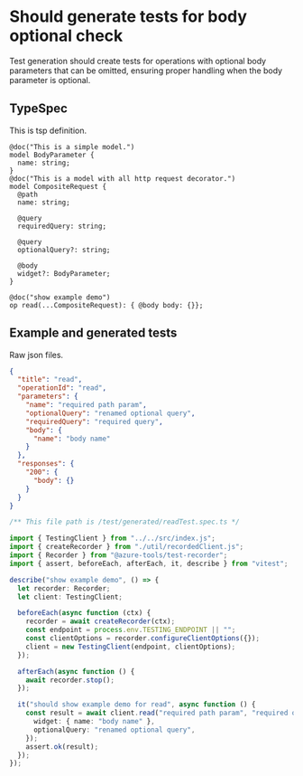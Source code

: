 # Should generate tests for body optional check

Test generation should create tests for operations with optional body parameters that can be omitted, ensuring proper handling when the body parameter is optional.

## TypeSpec

This is tsp definition.

```tsp
@doc("This is a simple model.")
model BodyParameter {
  name: string;
}
@doc("This is a model with all http request decorator.")
model CompositeRequest {
  @path
  name: string;

  @query
  requiredQuery: string;

  @query
  optionalQuery?: string;

  @body
  widget?: BodyParameter;
}

@doc("show example demo")
op read(...CompositeRequest): { @body body: {}};
```

## Example and generated tests

Raw json files.

```json for read
{
  "title": "read",
  "operationId": "read",
  "parameters": {
    "name": "required path param",
    "optionalQuery": "renamed optional query",
    "requiredQuery": "required query",
    "body": {
      "name": "body name"
    }
  },
  "responses": {
    "200": {
      "body": {}
    }
  }
}
```

```ts tests readTest
/** This file path is /test/generated/readTest.spec.ts */

import { TestingClient } from "../../src/index.js";
import { createRecorder } from "./util/recordedClient.js";
import { Recorder } from "@azure-tools/test-recorder";
import { assert, beforeEach, afterEach, it, describe } from "vitest";

describe("show example demo", () => {
  let recorder: Recorder;
  let client: TestingClient;

  beforeEach(async function (ctx) {
    recorder = await createRecorder(ctx);
    const endpoint = process.env.TESTING_ENDPOINT || "";
    const clientOptions = recorder.configureClientOptions({});
    client = new TestingClient(endpoint, clientOptions);
  });

  afterEach(async function () {
    await recorder.stop();
  });

  it("should show example demo for read", async function () {
    const result = await client.read("required path param", "required query", {
      widget: { name: "body name" },
      optionalQuery: "renamed optional query",
    });
    assert.ok(result);
  });
});
```
